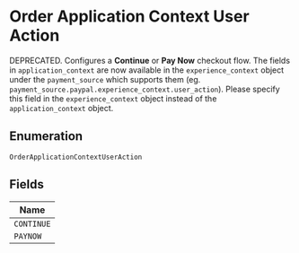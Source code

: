 
# Order Application Context User Action

DEPRECATED. Configures a <strong>Continue</strong> or <strong>Pay Now</strong> checkout flow.  The fields in `application_context` are now available in the `experience_context` object under the `payment_source` which supports them (eg. `payment_source.paypal.experience_context.user_action`). Please specify this field in the `experience_context` object instead of the `application_context` object.

## Enumeration

`OrderApplicationContextUserAction`

## Fields

| Name |
|  --- |
| `CONTINUE` |
| `PAYNOW` |

